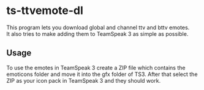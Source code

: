 # ts-ttvemote-dl
This program lets you download global and channel ttv and bttv emotes.  
It also tries to make adding them to TeamSpeak 3 as simple as possible.

## Usage
To use the emotes in TeamSpeak 3 create a ZIP file which contains the emoticons folder and move it into the gfx folder of TS3.
After that select the ZIP as your icon pack in TeamSpeak 3 and they should work.
